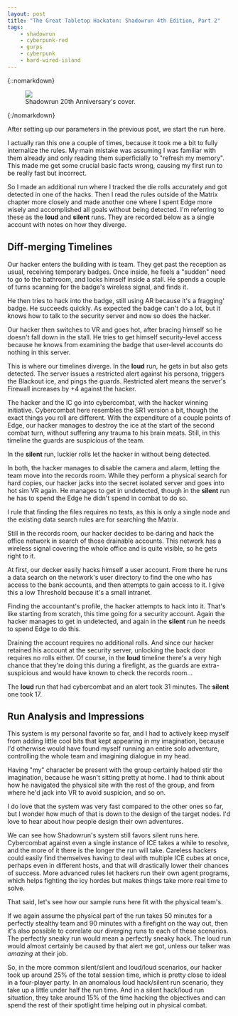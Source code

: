 ```yaml
---
layout: post
title: "The Great Tabletop Hackaton: Shadowrun 4th Edition, Part 2"
tags:
    - shadowrun
    - cyberpunk-red
    - gurps
    - cyberpunk
    - hard-wired-island
---
```


{::nomarkdown}
<figure class="center">
   <img src="{{ "/assets/sr4-cover.jpg" | absolute_url }}"/>
   <figcaption>
     Shadowrun 20th Anniversary's cover.
   </figcaption>
</figure>
{:/nomarkdown}

After setting up our parameters in the previous post, we start the run here.

I actually ran this one a couple of times, because it took me a bit to fully
internalize the rules. My main mistake was assuming I was familiar with them
already and only reading them superficially to "refresh my memory". This made me
get some crucial basic facts wrong, causing my first run to be really fast but
incorrect.

So I made an additional run where I tracked the die rolls accurately and got
detected in one of the hacks. Then I read the rules outside of the Matrix
chapter more closely and made another one where I spent Edge more wisely and
accomplished all goals without being detected. I'm referring to these as the
**loud** and **silent** runs. They are recorded below as a single account with
notes on how they diverge.

## Diff-merging Timelines

Our hacker enters the building with is team. They get past the reception as
usual, receiving temporary badges. Once inside, he feels a "sudden" need to go
to the bathroom, and locks himself inside a stall. He spends a couple of turns
scanning for the badge's wireless signal, and finds it.

He then tries to hack into the badge, still using AR because it's a fragging'
badge. He succeeds quickly. As expected the badge can't do a lot, but it knows
how to talk to the security server and now so does the hacker.

Our hacker then switches to VR and goes hot, after bracing himself so he doesn't
fall down in the stall. He tries to get himself security-level access because he
knows from examining the badge that user-level accounts do nothing in this
server.

This is where our timelines diverge. In the **loud** run, he gets in but also
gets detected. The server issues a restricted alert against his persona,
triggers the Blackout ice, and pings the guards. Restricted alert means the
server's Firewall increases by +4 against the hacker.

The hacker and the IC go into cybercombat, with the hacker winning
initiative. Cybercombat here resembles the SR1 version a bit, though the exact
things you roll are different. With the expenditure of a couple points of Edge,
our hacker manages to destroy the ice at the start of the second combat turn,
without suffering any trauma to his brain meats. Still, in this timeline the
guards are suspicious of the team.

In the **silent** run, luckier rolls let the hacker in without being detected.

In both, the hacker manages to disable the camera and alarm, letting the team
move into the records room. While they perform a physical search for hard
copies, our hacker jacks into the secret isolated server and goes into hot sim
VR again. He manages to get in undetected, though in the **silent** run he has
to spend the Edge he didn't spend in combat to do so.

I rule that finding the files requires no tests, as this is only a single node
and the existing data search rules are for searching the Matrix.

Still in the records room, our hacker decides to be daring and hack the office
network in search of those drainable accounts. This network has a wireless
signal covering the whole office and is quite visible, so he gets right to it.

At first, our decker easily hacks himself a user account. From there he runs a
data search on the network's user directory to find the one who has access to
the bank accounts, and then attempts to gain access to it. I give this a low
Threshold because it's a small intranet.

Finding the accountant's profile, the hacker attempts to hack into it. That's
like starting from scratch, this time going for a security account. Again the
hacker manages to get in undetected, and again in the **silent** run he needs to
spend Edge to do this.

Draining the account requires no additional rolls. And since our hacker retained
his account at the security server, unlocking the back door requires no rolls
either. Of course, in the **loud** timeline there's a very high chance that
they're doing this during a firefight, as the guards are extra-suspicious and
would have known to check the records room...

The **loud** run that had cybercombat and an alert took 31 minutes. The
**silent** one took 17.

## Run Analysis and Impressions

This system is my personal favorite so far, and I had to actively keep myself
from adding little cool bits that kept appearing in my imagination, because I'd
otherwise would have found myself running an entire solo adventure, controlling
the whole team and imagining dialogue in my head.

Having "my" character be present with the group certainly helped stir the
imagination, because he wasn't sitting pretty at home. I had to think about how
he navigated the physical site with the rest of the group, and from where he'd
jack into VR to avoid suspicion, and so on.

I do love that the system was very fast compared to the other ones so far, but I
wonder how much of that is down to the design of the target nodes. I'd love to
hear about how people design their own adventures.

We can see how Shadowrun's system still favors silent runs here. Cybercombat
against even a single instance of ICE takes a while to resolve, and the more of
it there is the longer the run will take. Careless hackers could easily find
themselves having to deal with multiple ICE cubes at once, perhaps even in
different hosts, and that will drastically lower their chances of success. More
advanced rules let hackers run their own agent programs, which helps fighting
the icy hordes but makes things take more real time to solve.

That said, let's see how our sample runs here fit with the physical team's.

If we again assume the physical part of the run takes 50 minutes for a perfectly
stealthy team and 90 minutes with a firefight on the way out, then it's also
possible to correlate our diverging runs to each of these scenarios. The
perfectly sneaky run would mean a perfectly sneaky hack. The loud run would
almost certainly be caused by that alert we got, unless our talker was _amazing_
at their job.

So, in the more common silent/silent and loud/loud scenarios, our hacker took up
around 25% of the total session time, which is pretty close to ideal in a
four-player party. In an anomalous loud hack/silent run scenario, they take up a
little under half the run time. And in a silent hack/loud run situation, they
take around 15% of the time hacking the objectives and can spend the rest of
their spotlight time helping out in physical combat.
